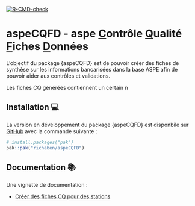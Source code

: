 
<!-- README.md is generated from README.Rmd. Please edit that file -->
<!-- badges: start -->

[![R-CMD-check](https://github.com/richaben/aspeCQFD/actions/workflows/R-CMD-check.yaml/badge.svg)](https://github.com/richaben/aspeCQFD/actions/workflows/R-CMD-check.yaml)
<!-- badges: end -->

# aspeCQFD - aspe <ins>C</ins>ontrôle <ins>Q</ins>ualité <ins>F</ins>iches <ins>D</ins>onnées

L’objectif du package {aspeCQFD} est de pouvoir créer des fiches de
synthèse sur les informations bancarisées dans la base ASPE afin de
pouvoir aider aux contrôles et validations.

Les fiches CQ générées contiennent un certain n

## Installation 💻

La version en développement du package {aspeCQFD} est disponbile sur
[GitHub](https://github.com/) avec la commande suivante :

``` r
# install.packages("pak")
pak::pak("richaben/aspeCQFD")
```

## Documentation 📚

Une vignette de documentation :

- [Créer des fiches CQ pour des
  stations](https://richaben.github.io/aspeCQFD/articles/creation-fiche-cq.html)

